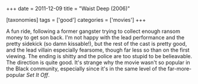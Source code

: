 +++
date = 2011-12-09
title = "Waist Deep (2006)"

[taxonomies]
tags = ['good']
categories = ['movies']
+++

A fun ride, following a former gangster trying to collect enough ransom
money to get son back. I\'m not happy with the lead performance and the
pretty sidekick (so damn kissable!), but the rest of the cast is pretty
good, and the lead villain especially fearsome, though far less so than
on the first viewing. The ending is shitty and the police are too stupid
to be belieavable. The direction is quite good. It\'s strange why the
movie wasn\'t so popular in the Black community, especially since it\'s
in the same level of the far-more-popular *Set It Off*.

